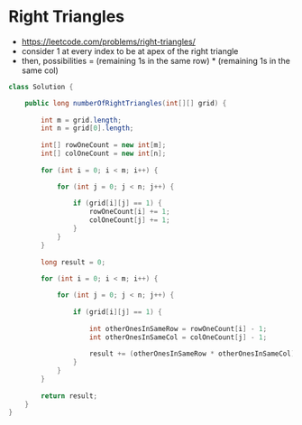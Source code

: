 # Right Triangles

- https://leetcode.com/problems/right-triangles/
- consider 1 at every index to be at apex of the right triangle
- then, possibilities = (remaining 1s in the same row) * (remaining 1s in the same col)

```java
class Solution {

    public long numberOfRightTriangles(int[][] grid) {
        
        int m = grid.length;
        int n = grid[0].length;
        
        int[] rowOneCount = new int[m];
        int[] colOneCount = new int[n];
        
        for (int i = 0; i < m; i++) {

            for (int j = 0; j < n; j++) {
                
                if (grid[i][j] == 1) {
                    rowOneCount[i] += 1;
                    colOneCount[j] += 1;
                }
            }
        }
        
        long result = 0;
        
        for (int i = 0; i < m; i++) {

            for (int j = 0; j < n; j++) {
                
                if (grid[i][j] == 1) {
                    
                    int otherOnesInSameRow = rowOneCount[i] - 1;
                    int otherOnesInSameCol = colOneCount[j] - 1;
                    
                    result += (otherOnesInSameRow * otherOnesInSameCol);
                }
            }
        }
        
        return result;
    }
}
```
